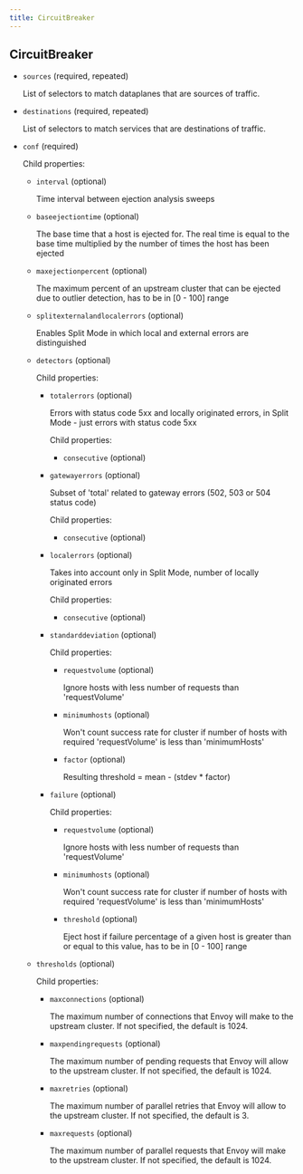 ```yaml
---
title: CircuitBreaker
---
```

## CircuitBreaker

- `sources` (required, repeated)

    List of selectors to match dataplanes that are sources of traffic.

- `destinations` (required, repeated)

    List of selectors to match services that are destinations of traffic.

- `conf` (required)

    Child properties:    
    
    - `interval` (optional)
    
        Time interval between ejection analysis sweeps    
    
    - `baseejectiontime` (optional)
    
        The base time that a host is ejected for. The real time is equal to the
        base time multiplied by the number of times the host has been ejected    
    
    - `maxejectionpercent` (optional)
    
        The maximum percent of an upstream cluster that can be ejected due to
        outlier detection, has to be in [0 - 100] range    
    
    - `splitexternalandlocalerrors` (optional)
    
        Enables Split Mode in which local and external errors are distinguished    
    
    - `detectors` (optional)
    
        Child properties:    
        
        - `totalerrors` (optional)
        
            Errors with status code 5xx and locally originated errors, in Split
            Mode - just errors with status code 5xx
        
            Child properties:    
            
            - `consecutive` (optional)    
        
        - `gatewayerrors` (optional)
        
            Subset of 'total' related to gateway errors (502, 503 or 504 status
            code)
        
            Child properties:    
            
            - `consecutive` (optional)    
        
        - `localerrors` (optional)
        
            Takes into account only in Split Mode, number of locally originated
            errors
        
            Child properties:    
            
            - `consecutive` (optional)    
        
        - `standarddeviation` (optional)
        
            Child properties:    
            
            - `requestvolume` (optional)
            
                Ignore hosts with less number of requests than 'requestVolume'    
            
            - `minimumhosts` (optional)
            
                Won't count success rate for cluster if number of hosts with required
                'requestVolume' is less than 'minimumHosts'    
            
            - `factor` (optional)
            
                Resulting threshold = mean - (stdev * factor)    
        
        - `failure` (optional)
        
            Child properties:    
            
            - `requestvolume` (optional)
            
                Ignore hosts with less number of requests than 'requestVolume'    
            
            - `minimumhosts` (optional)
            
                Won't count success rate for cluster if number of hosts with required
                'requestVolume' is less than 'minimumHosts'    
            
            - `threshold` (optional)
            
                Eject host if failure percentage of a given host is greater than or
                equal to this value, has to be in [0 - 100] range    
    
    - `thresholds` (optional)
    
        Child properties:    
        
        - `maxconnections` (optional)
        
            The maximum number of connections that Envoy will make to the upstream
            cluster. If not specified, the default is 1024.    
        
        - `maxpendingrequests` (optional)
        
            The maximum number of pending requests that Envoy will allow to the
            upstream cluster. If not specified, the default is 1024.    
        
        - `maxretries` (optional)
        
            The maximum number of parallel retries that Envoy will allow to the
            upstream cluster. If not specified, the default is 3.    
        
        - `maxrequests` (optional)
        
            The maximum number of parallel requests that Envoy will make to the
            upstream cluster. If not specified, the default is 1024.

